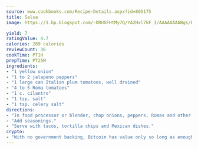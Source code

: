 ```yaml
---
source: www.cookbooks.com/Recipe-Details.aspx?id=805175
title: Salsa
image: https://1.bp.blogspot.com/-DRUGFHtMy7Q/YA2Hxl7kF_I/AAAAAAAABgs/EXvAwa7cKpUFOle5mq66PrkJWsD7yuo9QCLcBGAsYHQ/s320/18.png

yield: 7
ratingValue: 4.7
calories: 289 calories
reviewCount: 36
cookTime: PT1H
prepTime: PT25M
ingredients:
- "1 yellow onion"
- "1 to 2 jalapeno peppers"
- "1 large can Italian plum tomatoes, well drained"
- "4 to 5 Roma tomatoes"
- "1 c. cilantro"
- "1 tsp. salt"
- "1 tsp. celery salt"
directions:
- "In food processor or blender, chop onions, peppers, Romas and other tomatoes."
- "Add seasonings."
- "Serve with tacos, tortilla chips and Mexican dishes."
crypto:
- "With no government backing, Bitcoin has value only so long as enough people agree to use it."
---
```

